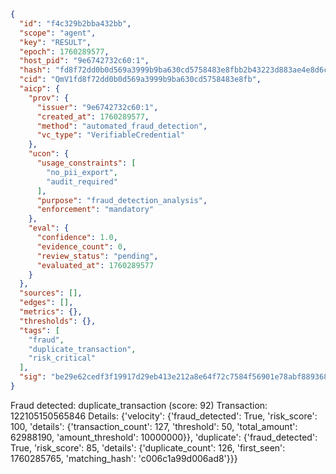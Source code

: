 ```json
{
  "id": "f4c329b2bba432bb",
  "scope": "agent",
  "key": "RESULT",
  "epoch": 1760289577,
  "host_pid": "9e6742732c60:1",
  "hash": "fd8f72dd0b0d569a3999b9ba630cd5758483e8fbb2b43223d883ae4e8d6ce7ea",
  "cid": "QmV1fd8f72dd0b0d569a3999b9ba630cd5758483e8fb",
  "aicp": {
    "prov": {
      "issuer": "9e6742732c60:1",
      "created_at": 1760289577,
      "method": "automated_fraud_detection",
      "vc_type": "VerifiableCredential"
    },
    "ucon": {
      "usage_constraints": [
        "no_pii_export",
        "audit_required"
      ],
      "purpose": "fraud_detection_analysis",
      "enforcement": "mandatory"
    },
    "eval": {
      "confidence": 1.0,
      "evidence_count": 0,
      "review_status": "pending",
      "evaluated_at": 1760289577
    }
  },
  "sources": [],
  "edges": [],
  "metrics": {},
  "thresholds": {},
  "tags": [
    "fraud",
    "duplicate_transaction",
    "risk_critical"
  ],
  "sig": "be29e62cedf3f19917d29eb413e212a8e64f72c7584f56901e78abf889368246"
}
```

Fraud detected: duplicate_transaction (score: 92)
Transaction: 122105150565846
Details: {'velocity': {'fraud_detected': True, 'risk_score': 100, 'details': {'transaction_count': 127, 'threshold': 50, 'total_amount': 62988190, 'amount_threshold': 10000000}}, 'duplicate': {'fraud_detected': True, 'risk_score': 85, 'details': {'duplicate_count': 126, 'first_seen': 1760285765, 'matching_hash': 'c006c1a99d006ad8'}}}
